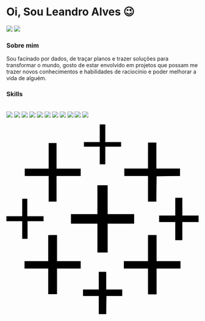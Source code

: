 # Oi, Sou Leandro Alves 😉
<!---
[![Github Badge](https://img.shields.io/badge/-Github-000?style=flat-square&logo=Github&logoColor=white&link=https://github.com/fagnerpsantos)](https://github.com/fagnerpsantos)
[![Twitter Badge](https://img.shields.io/badge/-Twitter-1ca0f1?style=flat-square&labelColor=1ca0f1&logo=twitter&logoColor=white&link=https://twitter.com/fagnerpsantos)](https://twitter.com/fagnerpsantos)
[![Youtube Badge](https://img.shields.io/badge/-YouTube-ff0000?style=flat-square&labelColor=ff0000&logo=youtube&logoColor=white&link=https://www.youtube.com/user/TreinaWeb)](https://www.youtube.com/user/TreinaWeb)
https://img.shields.io/badge/Streamlit-FF4B4B?style=for-the-badge&logo=Streamlit&logoColor=white
[![Linkedin Badge](https://img.shields.io/badge/-LinkedIn-blue?style=flat-square&logo=Linkedin&logoColor=white&link=https://www.linkedin.com/in/fagnerpsantos/)](https://www.linkedin.com/in/leandro-alves-79683576/)
<img align="center" src=https://img.shields.io/badge/Pandas-2C2D72?style=for-the-badge&logo=pandas&logoColor=white"> Certificações 
<img align="center" src=https://img.shields.io/badge/Udemy-EC5252?style=for-the-badge&logo=Udemy&logoColor=white">
- [Courses](https://www.treinaweb.com.br/cursos-online?q=fagner+pinheiro) 👨🏼‍🏫 - It's are technical courses on many technologies, such as Django, Flask, Python, Kotlin, Flutter, Dart, Git and more
 <img align="center" src=https://github-readme-stats.vercel.app/api/top-langs/?username={username}&theme=blue-green?style=for-the-badge&logo=pandas&logoColor=white">
- [Blog](https://www.treinaweb.com.br/blog/author/fagner-pinheiro/) ✍🏼 - I'm write about many things.
- [Website](https://fagnerpsantos.dev/) 💻 - Working on it.
<a href="https://www.youtube.com/channel/UC_-uuuZbY0AAt9CViNzvc-Q" target="_blank"><img src="https://img.shields.io/badge/YouTube-FF0000?style=for-the-badge&logo=youtube&logoColor=white" target="_blank"></a>
<a href="https://instagram.com/rafaballerini" target="_blank"><img src="https://img.shields.io/badge/-Instagram-%23E4405F?style=for-the-badge&logo=instagram&logoColor=white" target="_blank"></a>
<a href="https://www.twitch.tv/rafaballerinii" target="_blank"><img src="https://img.shields.io/badge/Twitch-9146FF?style=for-the-badge&logo=twitch&logoColor=white" target="_blank"></a>
<a href="https://discord.gg/wagxzStdcR" target="_blank"><img src="https://img.shields.io/badge/Discord-7289DA?style=for-the-badge&logo=discord&logoColor=white" target="_blank"></a> 
<img align="center" src=https://github-readme-stats.vercel.app/api/top-langs/?username={username}&theme=blue-green?style=for-the-badge&logo=pandas&logoColor=white">
WillLeandro/WillLeandro is a ✨ special ✨ repository because its `README.md` (this file) appears on your GitHub profile.
You can click the Preview link to take a look at your changes.

div> --->

  
  <a href = "mailto:laswsdata@gmail.com"><img src="https://img.shields.io/badge/-Gmail-%23333?style=for-the-badge&logo=gmail&logoColor=white" target="_blank"></a>
  <a href="https://www.linkedin.com/in/leandro-alves-79683576/" target="_blank"><img src="https://img.shields.io/badge/-LinkedIn-%230077B5?style=for-the-badge&logo=linkedin&logoColor=white" target="_blank"></a> 

### Sobre mim
Sou facinado por dados, de traçar planos e trazer soluções para transformar o mundo, gosto de estar envolvido em projetos que possam me trazer novos conhecimentos e habilidades de raciocínio e poder melhorar a vida de alguém. 

### Skills

<div style="display: inline_block"><br>
<img align="center" src=https://img.shields.io/badge/Jupyter-F37626.svg?&style=for-the-badge&logo=Jupyter&logoColor=white">
<img align="center" src=https://img.shields.io/badge/Colab-F9AB00.svg?&style=for-the-badge&logo=Jupyter&logoColor=white">                                                       <img align="center" src=https://img.shields.io/badge/MySQL-005C84?style=for-the-badge&logo=mysql&logoColor=white">
<img align="center" src=https://img.shields.io/badge/PowerBI-F2C811?style=for-the-badge&logo=Power%20BI&logoColor=white">
<img align="center" src=https://img.shields.io/badge/Tableau-E97627?style=for-the-badge&logo=Tableau&logoColor=white">  
<img align="center" src=https://img.shields.io/badge/Python-3776AB?style=for-the-badge&logo=&logoColor=white">
<img align="center" src=https://img.shields.io/badge/Numpy-777BB4?style=for-the-badge&logo=numpy&logoColor=white">
<img align="center" src=https://img.shields.io/badge/Pandas-2C2D72?style=for-the-badge&logo=pandas&logoColor=white">
<img align="center" src=https://img.shields.io/badge/Plotly-239120?style=for-the-badge&logo=&logoColor=white">  
<img align="center" src=https://img.shields.io/badge/BigQuery-00A8E1?style=for-the-badge&logo=&logoColor=white">
<img align="center" src=https://img.shields.io/badge/DataStudio-F37626?style=for-the-badge&logo=&logoColor=white">
                                                                                                                 
  <svg role="img" viewBox="0 0 24 24" xmlns="http://www.w3.org/2000/svg"><title>Tableau</title><path d="M11.654.174V2.377H9.682v.58h1.972V5.16h.696V2.957h1.97v-.58h-1.97V.174h-.348zm6.03 2.262l-.002 1.623v1.623h-2.957v.927h2.957v3.188H18.725l.011-1.582.02-1.576 1.465-.02 1.46-.01v-.927H18.728V2.436h-.522zm-12.407.06V5.686H2.291v.925H5.277V9.801h.985V6.61h3.013v-.925H6.262V2.496H5.77zm6.086 5.27v3.593H8.06v1.188h3.304v3.596h1.28v-3.596H15.953v-1.188H12.643V7.766h-.637zm9.721 1.55v2.221h-2.012v.811h2.012v2.261h.887v-2.261H24v-.811h-2.029V9.317h-.422zm-19.111.131V11.621H0v.621H1.973v2.194H2.64v-2.194h2v-.62H2.609V9.446h-.318zm15.709 4.516v3.254h-3.016v.927h3.016v3.217h1.072v-3.216H21.74v-.928H18.754v-3.254h-.533zm-12.463.008v3.246H2.262v.928h2.957v3.189H6.32v-3.189h2.955v-.928H6.32V13.97h-.55zm6.316 4.578l.002 1.103v1.1H9.566v.812h1.971v2.262h.928l.012-1.119.017-1.143H14.463v-.812h-2V18.549h-.465z"/></svg>                                                                                                            
 
  
     


  
  


